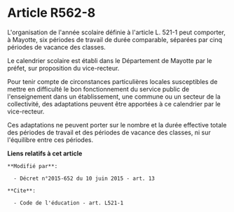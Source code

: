 # Article R562-8

L'organisation de l'année scolaire définie à l'article L. 521-1 peut comporter, à Mayotte, six périodes de travail de durée
comparable, séparées par cinq périodes de vacance des classes. 

Le calendrier scolaire est établi dans    le Département de Mayotte par le préfet, sur proposition du vice-recteur. 

Pour tenir compte de circonstances particulières locales susceptibles de mettre en difficulté le bon fonctionnement du
service public de l'enseignement dans un établissement, une commune ou un secteur de la collectivité, des adaptations peuvent
être apportées à ce calendrier par le vice-recteur. 

Ces adaptations ne peuvent porter sur le nombre et la durée effective totale des périodes de travail et des périodes de
vacance des classes, ni sur l'équilibre entre ces périodes.

**Liens relatifs à cet article**

	**Modifié par**:

	  - Décret n°2015-652 du 10 juin 2015 - art. 13

	**Cite**:

	  - Code de l'éducation - art. L521-1
